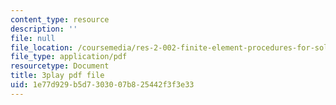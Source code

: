 ```yaml
---
content_type: resource
description: ''
file: null
file_location: /coursemedia/res-2-002-finite-element-procedures-for-solids-and-structures-spring-2010/1e77d929b5d7303007b825442f3f3e33_Jfibd3L_E_o.pdf
file_type: application/pdf
resourcetype: Document
title: 3play pdf file
uid: 1e77d929-b5d7-3030-07b8-25442f3f3e33
---
```

